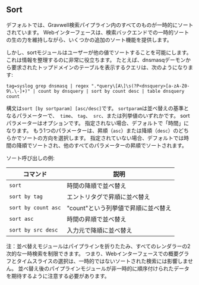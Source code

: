 ## Sort

デフォルトでは、Gravwell検索パイプライン内のすべてのものが一時的にソートされています。  Webインターフェースは、検索バックエンドでの一時的ソートの生の力を維持しながら、いくつかの追加のソート機能を提供します。

しかし、sortモジュールはユーザーが他の値でソートすることを可能にします。  これは情報を整理するのに非常に役立ちます。  たとえば、dnsmasqデーモンから要求されたトップドメインのテーブルを表示するクエリは、次のようになります:

```
tag=syslog grep dnsmasq | regex ".*query\[A\]\s(?P<dnsquery>[a-zA-Z0-9\.\-]+)" | count by dnsquery | sort by count desc | table dnsquery count
```

構文は`sort [by sortparam] [asc/desc]`です。  `sortparam`は並べ替えの基準となるパラメーターで、` time`、 `tag`、` src`、または列挙値のいずれかです。  sortパラメーターはオプションです。 指定されない場合、デフォルトで「時間」になります。  もう1つのパラメーターは、昇順（`asc`）または降順（`desc`）のどちらかでソートの方向を選択します。  指定されていない場合、デフォルトでは時間の降順でソートされ、他のすべてのパラメーターの昇順でソートされます。

ソート呼び出しの例:

| コマンド | 説明 |
|---------|-------------|
| `sort` | 時間の降順で並べ替え |
| `sort by tag` | エントリタグで昇順に並べ替え |
| `sort by count asc` | "count"という列挙値で昇順に並べ替え |
| `sort asc` | 時間の昇順で並べ替え |
| `sort by src desc` | 入力元で降順に並べ替え |

注：並べ替えモジュールはパイプラインを折りたたみ、すべてのレンダラーの2次的な一時検索を制限できます。  つまり、Webインターフェースでの概要グラフとタイムスライスの選択は、一時的ではないソートされた検索には影響しません。  並べ替え後のパイプラインモジュールが非一時的に順序付けられたデータを期待するように注意する必要があります。